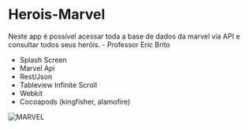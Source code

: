 # Herois-Marvel
Neste app é possível acessar toda a base de dados da marvel via API e consultar todos seus heróis. - Professor Eric Brito
- Splash Screen
- Marvel Api
- Rest/Json
- Tableview Infinite Scroll
- Webkit
- Cocoapods (kingfisher, alamofire)


![MARVEL](https://user-images.githubusercontent.com/29108604/57380637-bd2ae100-717f-11e9-964d-87828c38e943.gif)

